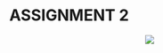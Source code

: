 # ASSIGNMENT 2

<p align="center">
    <img src="https://media.discordapp.net/attachments/892901673322815511/903175375528534037/unknown.png?width=900&height=675">
</p>